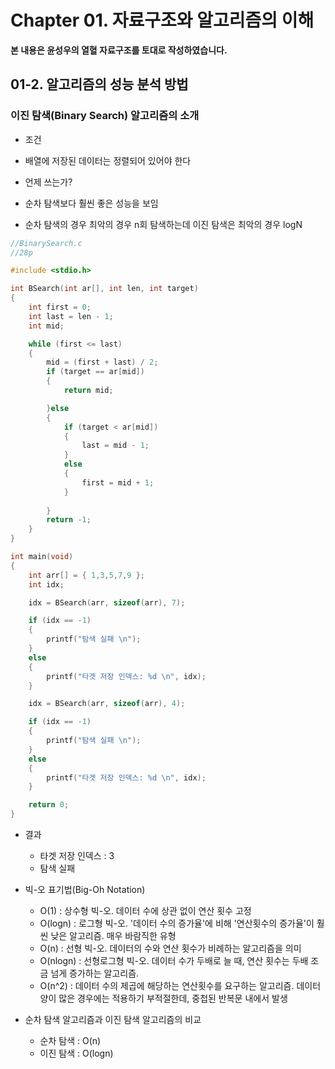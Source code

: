 # Chapter 01. 자료구조와 알고리즘의 이해

**본 내용은 윤성우의 열혈 자료구조를 토대로 작성하였습니다.**


## 01-2. 알고리즘의 성능 분석 방법

### 이진 탐색(Binary Search) 알고리즘의 소개

* 조건
 * 배열에 저장된 데이터는 정렬되어 있어야 한다

* 언제 쓰는가?
 * 순차 탐색보다 훨씬 좋은 성능을 보임
 * 순차 탐색의 경우 최악의 경우 n회 탐색하는데 이진 탐색은 최악의 경우 logN

```C
//BinarySearch.c
//28p

#include <stdio.h>

int BSearch(int ar[], int len, int target)
{
	int first = 0; 
	int last = len - 1;
	int mid;

	while (first <= last)
	{
		mid = (first + last) / 2;
		if (target == ar[mid])
		{
			return mid;

		}else 
		{
			if (target < ar[mid])
			{
				last = mid - 1;
			}
			else
			{
				first = mid + 1;
			}
	
		}
		return -1;
	}
}

int main(void)
{
	int arr[] = { 1,3,5,7,9 };
	int idx;

	idx = BSearch(arr, sizeof(arr), 7);

	if (idx == -1)
	{
		printf("탐색 실패 \n");
	}
	else
	{
		printf("타겟 저장 인덱스: %d \n", idx);
	}

	idx = BSearch(arr, sizeof(arr), 4);

	if (idx == -1)
	{
		printf("탐색 실패 \n");
	}
	else
	{
		printf("타겟 저장 인덱스: %d \n", idx);
	}

	return 0;
}

```

* 결과
  * 타겟 저장 인덱스 : 3
  * 탐색 실패
 
 
 * 빅-오 표기법(Big-Oh Notation)
   * O(1) : 상수형 빅-오. 데이터 수에 상관 없이 연산 횟수 고정
   * O(logn) : 로그형 빅-오. '데이터 수의 증가율'에 비해 '연산횟수의 증가율'이 훨씬 낮은 알고리즘. 매우 바람직한 유형
   * O(n) : 선형 빅-오. 데이터의 수와 연산 횟수가 비례하는 알고리즘을 의미
   * O(nlogn) : 선형로그형 빅-오. 데이터 수가 두배로 늘 때, 연산 횟수는 두배 조금 넘게 증가하는 알고리즘. 
   * O(n^2) : 데이터 수의 제곱에 해당하는 연산횟수를 요구하는 알고리즘. 데이터 양이 많은 경우에는 적용하기 부적절한데, 중첩된 반복문 내에서 발생


* 순차 탐색 알고리즘과 이진 탐색 알고리즘의 비교
  * 순차 탐색 : O(n)
  * 이진 탐색 : O(logn)

  
